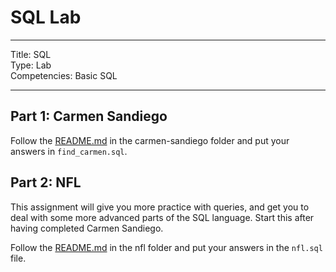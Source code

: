 # SQL Lab 

---

Title: SQL<br>
Type: Lab<br>
Competencies: Basic SQL<br>

---

## Part 1: Carmen Sandiego

Follow the [README.md](./Carmen/README.md) in the carmen-sandiego folder and put your answers in `find_carmen.sql`.

## Part 2: NFL

This assignment will give you more practice with queries, and get you to deal with some more advanced parts of the SQL language. Start this after having completed Carmen Sandiego.

Follow the [README.md](./NFL/README.md) in the nfl folder and put your answers in the `nfl.sql` file.

